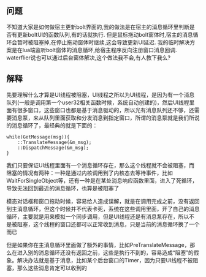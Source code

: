 
## 问题
不知道大家是如何做宿主更新bolt界面的,我的做法是在宿主的消息循环里判断是否有更新boltUI的函数队列,有的话就执行. 但是鼠标拖动bolt窗体时,宿主的消息循环会暂时被阻塞掉,在停止拖动窗体时继续,这会导致更新UI延迟. 我的临时解决方案是在lua端监听bolt窗体的消息循环,给宿主程序反向注册窗口消息回调. waterflier说也可以通过后台窗体解决,这个做法我不会,有人教下我么?

## 解释
先要理解什么才算是UI线程被阻塞，UI线程之所以为UI线程，是因为有一个消息队列(一般是调用第一个user32相关函数时候，系统自动创建的)，然后UI线程里面有很多窗口，这些窗口也都是基于消息驱动的，所以光有消息队列还不够，还需要消息泵，来从队列里面获取和分发消息到指定窗口，所谓的消息泵就是我们所说的消息循环了，最经典的就是下面的：
```
while(GetMessage(msg)){
	::TranslateMessage(&m_msg);
	::DispatchMessage(&m_msg);
}
```
我们只要保证UI线程里面有一个消息循环存在，那么这个线程就不会被阻塞，而阻塞的情况有两种：一种是通过内核调用到了内核态去等待事件，比如WaitForSingleObject等，还有一种是在某处消息响应函数里面，进入了死循环，导致无法回到最近的消息循环，也算是被阻塞了

模态对话框和窗口拖动时候，容易给人造成误解，就是在调用完成之前，没有返回到主消息循环，但这个时候并不代表卡死，系统在这些调用里面，开了自己的消息循环，主要就是用来模拟一个同步调用，但是UI线程还是有消息泵存在，所以不是被阻塞，这个线程的窗口还都可以正常收到消息，只是当前的消息循环换了一个而已

但是如果你在主消息循环里面做了额外的事情，比如PreTranslateMessage，那么在进入别的消息循环还没有返回之前，这些是执行不到的，容易造成“阻塞”的假象。解决办法就是基于消息，比如某个后台窗口的Timer，因为只要UI线程不被阻塞，那么这些消息肯定可以收到的
